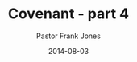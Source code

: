 ---
lunr: "true"
title: "Covenant - part 4"
author: "Pastor Frank Jones"
postDate: "08-03-2014"
date: 2014-08-03
category: "sermons"
slug: "2014/08/08032104"
icon: microphone
audioLink: "08032104"
tags: [covenant]
mp3: "08032104/08032104.mp3"
ogg: "08032104/08032104.ogg"
linkurl: "https://archive.org/download/08032104/08032104_files.xml"
ipath: "https://archive.org/download/08032104/08032104.mp3"
layout: sermon.html
---
